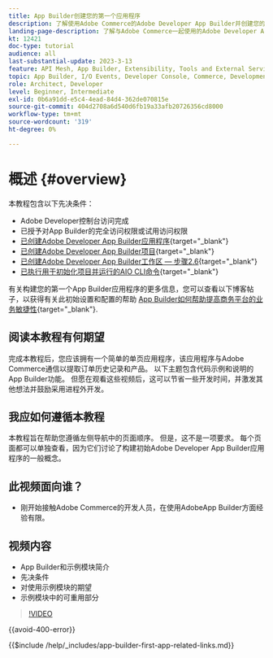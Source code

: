 ```yaml
---
title: App Builder创建您的第一个应用程序
description: 了解使用Adobe Commerce的Adobe Developer App Builder并创建您的第一个应用程序。
landing-page-description: 了解与Adobe Commerce一起使用的Adobe Developer App Builder并创建您的第一个应用程序。
kt: 12421
doc-type: tutorial
audience: all
last-substantial-update: 2023-3-13
feature: API Mesh, App Builder, Extensibility, Tools and External Services, Backend Development
topic: App Builder, I/O Events, Developer Console, Commerce, Development, Integrations
role: Architect, Developer
level: Beginner, Intermediate
exl-id: 0b6a91dd-e5c4-4ead-84d4-362de070815e
source-git-commit: 404d2708a6d540d6fb19a33afb20726356cd8000
workflow-type: tm+mt
source-wordcount: '319'
ht-degree: 0%

---
```


# 概述 {#overview}

本教程包含以下先决条件：

* Adobe Developer控制台访问完成
* 已授予对App Builder的完全访问权限或试用访问权限
* [已创建Adobe Developer App Builder应用程序](https://developer.adobe.com/app-builder/docs/getting_started/first_app/){target="_blank"}
* [已创建Adobe Developer App Builder项目](https://developer.adobe.com/console){target="_blank"}
* [已创建Adobe Developer App Builder工作区 — 步骤2.6](https://developer.adobe.com/app-builder/docs/getting_started/first_app/#2-creating-a-new-project-on-developer-console){target="_blank"}
* [已执行用于初始化项目并运行的AIO CLI命令](https://developer.adobe.com/runtime){target="_blank"}

有关构建您的第一个App Builder应用程序的更多信息，您可以查看以下博客帖子，以获得有关此初始设置和配置的帮助 [App Builder如何帮助提高商务平台的业务敏捷性](https://business.adobe.com/blog/how-to/how-app-builder-helps-you-implement-a-composable-commerce-strategy){target="_blank"}.

## 阅读本教程有何期望

完成本教程后，您应该拥有一个简单的单页应用程序，该应用程序与Adobe Commerce通信以提取订单历史记录和产品。 以下主题包含代码示例和说明的App Builder功能。 但愿在观看这些视频后，这可以节省一些开发时间，并激发其他想法并鼓励采用进程外开发。

## 我应如何遵循本教程

本教程旨在帮助您遵循左侧导航中的页面顺序。 但是，这不是一项要求。 每个页面都可以单独查看，因为它们讨论了构建初始Adobe Developer App Builder应用程序的一般概念。

## 此视频面向谁？

* 刚开始接触Adobe Commerce的开发人员，在使用AdobeApp Builder方面经验有限。

## 视频内容

* App Builder和示例模块简介
* 先决条件
* 对使用示例模块的期望
* 示例模块中的可重用部分

>[!VIDEO](https://video.tv.adobe.com/v/3416740?quality=12&learn=on)

{{avoid-400-error}}

{{$include /help/_includes/app-builder-first-app-related-links.md}}
